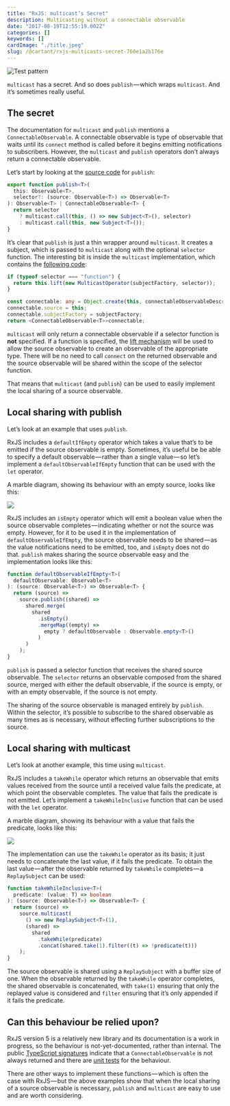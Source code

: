 ```yaml
---
title: "RxJS: multicast’s Secret"
description: Multicasting without a connectable observable
date: "2017-08-19T12:55:19.002Z"
categories: []
keywords: []
cardImage: "./title.jpeg"
slug: /@cartant/rxjs-multicasts-secret-760e1a2b176e
---
```


![Test pattern](title.jpeg "Photo by Tim Mossholder on Unsplash")

`multicast` has a secret. And so does `publish` — which wraps `multicast`. And it’s sometimes really useful.

## The secret

The documentation for `multicast` and `publish` mentions a `ConnectableObservable`. A connectable observable is type of observable that waits until its `connect` method is called before it begins emitting notifications to subscribers. However, the `multicast` and `publish` operators don’t always return a connectable observable.

Let’s start by looking at the [source code](https://github.com/ReactiveX/rxjs/blob/5.4.3/src/operator/publish.ts#L24-L27) for `publish`:

```ts
export function publish<T>(
  this: Observable<T>,
  selector?: (source: Observable<T>) => Observable<T>
): Observable<T> | ConnectableObservable<T> {
  return selector
    ? multicast.call(this, () => new Subject<T>(), selector)
    : multicast.call(this, new Subject<T>());
}
```

It’s clear that `publish` is just a thin wrapper around `multicast`. It creates a subject, which is passed to `multicast` along with the optional `selector` function. The interesting bit is inside the `multicast` implementation, which contains the [following code](https://github.com/ReactiveX/rxjs/blob/5.4.3/src/operator/multicast.ts#L42-L50):

```ts
if (typeof selector === "function") {
  return this.lift(new MulticastOperator(subjectFactory, selector));
}

const connectable: any = Object.create(this, connectableObservableDescriptor);
connectable.source = this;
connectable.subjectFactory = subjectFactory;
return <ConnectableObservable<T>>connectable;
```

`multicast` will only return a connectable observable if a selector function is **not** specified. If a function is specified, the [lift mechanism](https://github.com/ReactiveX/rxjs/issues/60) will be used to allow the source observable to create an observable of the appropriate type. There will be no need to call `connect` on the returned observable and the source observable will be shared within the scope of the selector function.

That means that `multicast` (and `publish`) can be used to easily implement the local sharing of a source observable.

## Local sharing with publish

Let’s look at an example that uses `publish`.

RxJS includes a `defaultIfEmpty` operator which takes a value that’s to be emitted if the source observable is empty. Sometimes, it’s useful be be able to specify a default observable — rather than a single value — so let’s implement a `defaultObservableIfEmpty` function that can be used with the `let` operator.

A marble diagram, showing its behaviour with an empty source, looks like this:

![](diagram-1.png)

RxJS includes an `isEmpty` operator which will emit a boolean value when the source observable completes — indicating whether or not the source was empty. However, for it to be used it in the implementation of `defaultObservableIfEmpty`, the source observable needs to be shared — as the value notifications need to be emitted, too, and `isEmpty` does not do that. `publish` makes sharing the source observable easy and the implementation looks like this:

```ts
function defaultObservableIfEmpty<T>(
  defaultObservable: Observable<T>
): (source: Observable<T>) => Observable<T> {
  return (source) =>
    source.publish((shared) =>
      shared.merge(
        shared
          .isEmpty()
          .mergeMap((empty) =>
            empty ? defaultObservable : Observable.empty<T>()
          )
      )
    );
}
```

`publish` is passed a selector function that receives the shared source observable. The `selector` returns an observable composed from the shared source, merged with either the default observable, if the source is empty, or with an empty observable, if the source is not empty.

The sharing of the source observable is managed entirely by `publish`. Within the selector, it’s possible to subscribe to the shared observable as many times as is necessary, without effecting further subscriptions to the source.

## Local sharing with multicast

Let’s look at another example, this time using `multicast`.

RxJS includes a `takeWhile` operator which returns an observable that emits values received from the source until a received value fails the predicate, at which point the observable completes. The value that fails the predicate is not emitted. Let’s implement a `takeWhileInclusive` function that can be used with the `let` operator.

A marble diagram, showing its behaviour with a value that fails the predicate, looks like this:

![](diagram-2.png)

The implementation can use the `takeWhile` operator as its basis; it just needs to concatenate the last value, if it fails the predicate. To obtain the last value — after the observable returned by `takeWhile` completes — a `ReplaySubject` can be used:

```ts
function takeWhileInclusive<T>(
  predicate: (value: T) => boolean
): (source: Observable<T>) => Observable<T> {
  return (source) =>
    source.multicast(
      () => new ReplaySubject<T>(1),
      (shared) =>
        shared
          .takeWhile(predicate)
          .concat(shared.take(1).filter((t) => !predicate(t)))
    );
}
```

The source observable is shared using a `ReplaySubject` with a buffer size of one. When the observable returned by the `takeWhile` operator completes, the shared observable is concatenated, with `take(1)` ensuring that only the replayed value is considered and `filter` ensuring that it’s only appended if it fails the predicate.

## Can this behaviour be relied upon?

RxJS version 5 is a relatively new library and its documentation is a work in progress, so the behaviour is not-yet-documented, rather than internal. The public [TypeScript signatures](https://github.com/ReactiveX/rxjs/blob/5.4.3/src/operator/multicast.ts#L7-L10) indicate that a `ConnectableObservable` is not always returned and there are [unit tests](https://github.com/ReactiveX/rxjs/blob/5.4.3/spec/operators/multicast-spec.ts#L86-L144) for the behaviour.

There are other ways to implement these functions — which is often the case with RxJS — but the above examples show that when the local sharing of a source observable is necessary, `publish` and `multicast` are easy to use and are worth considering.
